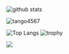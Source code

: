 
![github stats](https://github-readme-stats-sigma-five.vercel.app/api?username=tango4567&show_icons=true)

</p><p><img align="center" src="https://github-readme-streak-stats.herokuapp.com/?user=tango4567" alt="tango4567" /></p>

![Top Langs](https://github-readme-stats-sigma-five.vercel.app/api/top-langs/?username=tango4567&langs_count=3&hide=javascript,go,html,css,tex)
![trophy](https://github-profile-trophy.vercel.app/?username=tango4567&theme=onedark)




![](https://komarev.com/ghpvc/?username=tango4567)

<!--
![Top Langs](https://github-readme-stats-sigma-five.vercel.app/api/top-langs/?username=tango4567&langs_count=3&hide=javascript,go,html,css,tex)
<p>&nbsp;<img align="center" src="https://github-readme-stats.vercel.app/api?username=tango4567&show_icons=true&locale=en", alt="tango4567" />
![Top Langs](https://github-readme-stats.vercel.app/api/top-langs/?username=giswqs&hide_langs_below=10) 
-->



